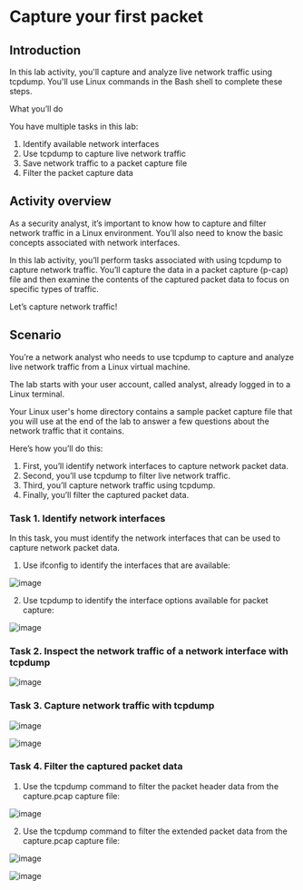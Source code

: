 # Capture your first packet
 
## Introduction
In this lab activity, you'll capture and analyze live network traffic using tcpdump. You'll use Linux commands in the Bash shell to complete these steps.

What you’ll do

You have multiple tasks in this lab:
1. Identify available network interfaces
2. Use tcpdump to capture live network traffic
3. Save network traffic to a packet capture file
4. Filter the packet capture data

## Activity overview
As a security analyst, it’s important to know how to capture and filter network traffic in a Linux environment. You’ll also need to know the basic concepts associated with network interfaces.

In this lab activity, you’ll perform tasks associated with using tcpdump to capture network traffic. You’ll capture the data in a packet capture (p-cap) file and then examine the contents of the captured packet data to focus on specific types of traffic.

Let’s capture network traffic!

## Scenario
You’re a network analyst who needs to use tcpdump to capture and analyze live network traffic from a Linux virtual machine.

The lab starts with your user account, called analyst, already logged in to a Linux terminal.

Your Linux user's home directory contains a sample packet capture file that you will use at the end of the lab to answer a few questions about the network traffic that it contains.

Here’s how you’ll do this: 

1. First, you’ll identify network interfaces to capture network packet data.
2. Second, you’ll use tcpdump to filter live network traffic.
3. Third, you’ll capture network traffic using tcpdump.
4. Finally, you’ll filter the captured packet data.

### Task 1. Identify network interfaces
In this task, you must identify the network interfaces that can be used to capture network packet data.

1. Use ifconfig to identify the interfaces that are available:

![image](https://github.com/roulthegr8/Cybersecurity-Profesional-Certificate/assets/90126847/2529aced-7cc1-4c20-b1dd-1d8190e7e7ba)

2. Use tcpdump to identify the interface options available for packet capture:

![image](https://github.com/roulthegr8/Cybersecurity-Profesional-Certificate/assets/90126847/1cc6f1c5-c08f-4ba5-8a59-e2a0738475c7)

### Task 2. Inspect the network traffic of a network interface with tcpdump

![image](https://github.com/roulthegr8/Cybersecurity-Profesional-Certificate/assets/90126847/859b9cd1-d9d8-45aa-9140-e5ca564ddf0d)

### Task 3. Capture network traffic with tcpdump

![image](https://github.com/roulthegr8/Cybersecurity-Profesional-Certificate/assets/90126847/4d44cd10-433b-4ffb-be7f-62d0567ee882)

![image](https://github.com/roulthegr8/Cybersecurity-Profesional-Certificate/assets/90126847/e7ead374-7485-4b73-b24c-99e5a6a32ea6)

### Task 4. Filter the captured packet data

1. Use the tcpdump command to filter the packet header data from the capture.pcap capture file:

![image](https://github.com/roulthegr8/Cybersecurity-Profesional-Certificate/assets/90126847/d89df2cf-e72d-42a3-a0e1-35cc8fe3a693)

2. Use the tcpdump command to filter the extended packet data from the capture.pcap capture file:

![image](https://github.com/roulthegr8/Cybersecurity-Profesional-Certificate/assets/90126847/f374429a-18e2-43e9-8ce4-f0c2f61f64c6)

![image](https://github.com/roulthegr8/Cybersecurity-Profesional-Certificate/assets/90126847/66d65da5-aed5-405e-b0e3-0e71b4c964b4)












